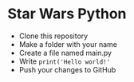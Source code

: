 # Star Wars Python

* Clone this repository
* Make a folder with your name
* Create a file named main.py
* Write ```print('Hello world!'```
* Push your changes to GitHub

